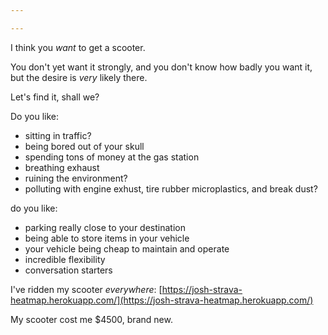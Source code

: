 ```yaml
---

---
```


I think you _want_ to get a scooter.

You don't yet want it strongly, and you don't know how badly you want it, but the desire is _very_ likely there. 

Let's find it, shall we?

Do you like:

- sitting in traffic?
- being bored out of your skull
- spending tons of money at the gas station
- breathing exhaust
- ruining the environment?
- polluting with engine exhust, tire rubber microplastics, and break dust?


do you like:

- parking really close to your destination
- being able to store items in your vehicle
- your vehicle being cheap to maintain and operate
- incredible flexibility
- conversation starters


I've ridden my scooter _everywhere_: [https://josh-strava-heatmap.herokuapp.com/](https://josh-strava-heatmap.herokuapp.com/)

My scooter cost me $4500, brand new.


